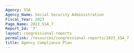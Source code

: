 ```yaml
---
Agency: SSA
Agency_Name: Social Security Administration
Fiscal_Year: 2023
Page_Name: 2023_SSA_7
Report_Id: '7'
layout: congressional-reports
permalink: /resources/congressional-reports/2023_SSA_7
title: Agency Compliance Plan
---
```

